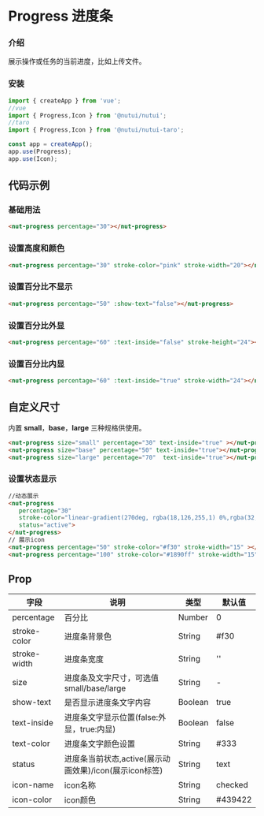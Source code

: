 # Progress 进度条

### 介绍

展示操作或任务的当前进度，比如上传文件。

### 安装

``` javascript
import { createApp } from 'vue';
//vue
import { Progress,Icon } from '@nutui/nutui';
//taro
import { Progress,Icon } from '@nutui/nutui-taro';

const app = createApp();
app.use(Progress);
app.use(Icon);

```

## 代码示例

### 基础用法

```html
<nut-progress percentage="30"></nut-progress>
```
### 设置高度和颜色

```html
<nut-progress percentage="30" stroke-color="pink" stroke-width="20"></nut-progress>
```
### 设置百分比不显示

```html
<nut-progress percentage="50" :show-text="false"></nut-progress>
```
### 设置百分比外显

```html
<nut-progress percentage="60" :text-inside="false" stroke-height="24"></nut-progress>
```

### 设置百分比内显

```html
<nut-progress percentage="60" :text-inside="true" stroke-width="24"></nut-progress>
```

## 自定义尺寸

内置 **small**，**base**，**large** 三种规格供使用。
```html
<nut-progress size="small" percentage="30" text-inside="true" ></nut-progress>
<nut-progress size="base" percentage="50" text-inside="true"></nut-progress>
<nut-progress size="large" percentage="70"  text-inside="true"></nut-progress>
```
### 设置状态显示

```html
//动态展示
<nut-progress 
   percentage="30" 
   stroke-color="linear-gradient(270deg, rgba(18,126,255,1) 0%,rgba(32,147,255,1) 32.815625%,rgba(13,242,204,1) 100%)" 
   status="active">
</nut-progress>
// 展示icon
<nut-progress percentage="50" stroke-color="#f30" stroke-width="15" ></nut-progress>
<nut-progress percentage="100" stroke-color="#1890ff" stroke-width="15" status="success"></nut-progress>
```

## Prop

| 字段 | 说明 | 类型 | 默认值
|----- | ----- | ----- | -----
| percentage | 百分比 | Number | 0
| stroke-color | 进度条背景色 | String | #f30
| stroke-width | 进度条宽度 | String | ''
| size | 进度条及文字尺寸，可选值small/base/large | String | -
| show-text | 是否显示进度条文字内容 | Boolean | true
| text-inside | 进度条文字显示位置(false:外显，true:内显) | Boolean | false
| text-color | 进度条文字颜色设置 | String | #333
| status | 进度条当前状态,active(展示动画效果)/icon(展示icon标签) | String | text
| icon-name | icon名称 | String | checked
| icon-color | icon颜色 | String | #439422
